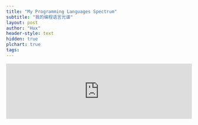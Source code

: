 ```yaml
---
title: "My Programming Languages Spectrum"
subtitle: "我的编程语言光谱"
layout: post
author: "Hux"
header-style: text
hidden: true
plchart: true
tags:
---
```


<iframe 
  id="chart"
  src="https://wayneck.github.io/PL-chart/"
  frameborder="0" 
  scrolling="no" 
  style="width: 100%">
</iframe>
